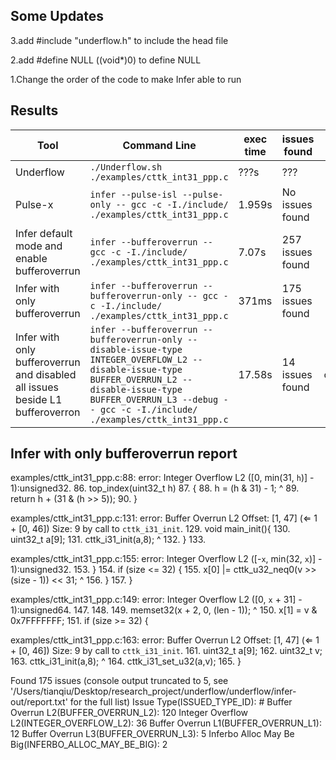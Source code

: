 ## Some Updates

3.add #include "underflow.h" to include the head file

2.add #define NULL ((void*)0) to define NULL

1.Change the order of the code to make Infer able to run

## Results

|Tool|Command Line|exec time|issues found|error message|
|----------------|-------------------------------|-----------------------------|---------------------------|---------------------------|
|Underflow|`./Underflow.sh ./examples/cttk_int31_ppp.c `|???s|???||
|Pulse-x|`infer --pulse-isl --pulse-only -- gcc -c -I./include/ ./examples/cttk_int31_ppp.c`|1.959s|No issues found||
|Infer default mode and enable bufferoverrun|`infer --bufferoverrun -- gcc -c -I./include/ ./examples/cttk_int31_ppp.c`|7.07s|257 issues found||
|Infer with only bufferoverrun|`infer --bufferoverrun --bufferoverrun-only -- gcc -c -I./include/ ./examples/cttk_int31_ppp.c`|371ms|175 issues found||
|Infer with only bufferoverrun and disabled all issues beside L1 bufferoverron|`infer --bufferoverrun --bufferoverrun-only --disable-issue-type INTEGER_OVERFLOW_L2 --disable-issue-type BUFFER_OVERRUN_L2 --disable-issue-type BUFFER_OVERRUN_L3 --debug -- gcc -c -I./include/ ./examples/cttk_int31_ppp.c`|17.58s|14 issues found|cttk_int31_ppp4.html|






## Infer with only bufferoverrun report

examples/cttk_int31_ppp.c:88: error: Integer Overflow L2
  ([0, min(31, `h`)] - 1):unsigned32.
  86. top_index(uint32_t h)
  87. {
  88.  h = (h & 31) - 1;
       ^
  89.  return h + (31 & (h >> 5));
  90. }

examples/cttk_int31_ppp.c:131: error: Buffer Overrun L2
  Offset: [1, 47] (⇐ 1 + [0, 46]) Size: 9 by call to `cttk_i31_init`.
  129. void main_init(){
  130.   uint32_t a[9];
  131.   cttk_i31_init(a,8);
         ^
  132. }
  133. 

examples/cttk_int31_ppp.c:155: error: Integer Overflow L2
  ([-`x`, min(32, `x`)] - 1):unsigned32.
  153.  }
  154.  if (size <= 32) {
  155.   x[0] |= cttk_u32_neq0(v >> (size - 1)) << 31;
                 ^
  156.  }
  157. }

examples/cttk_int31_ppp.c:149: error: Integer Overflow L2
  ([0, `x` + 31] - 1):unsigned64.
  147. 
  148. 
  149.  memset32(x + 2, 0, (len - 1));
        ^
  150.  x[1] = v & 0x7FFFFFFF;
  151.  if (size >= 32) {

examples/cttk_int31_ppp.c:163: error: Buffer Overrun L2
  Offset: [1, 47] (⇐ 1 + [0, 46]) Size: 9 by call to `cttk_i31_init`.
  161.   uint32_t a[9];
  162.   uint32_t v;
  163.   cttk_i31_init(a,8);
         ^
  164.   cttk_i31_set_u32(a,v);
  165. }


Found 175 issues (console output truncated to 5, see '/Users/tianqiu/Desktop/research_project/underflow/underflow/infer-out/report.txt' for the full list)
                          Issue Type(ISSUED_TYPE_ID): #
                Buffer Overrun L2(BUFFER_OVERRUN_L2): 120
            Integer Overflow L2(INTEGER_OVERFLOW_L2): 36
                Buffer Overrun L1(BUFFER_OVERRUN_L1): 12
                Buffer Overrun L3(BUFFER_OVERRUN_L3): 5
  Inferbo Alloc May Be Big(INFERBO_ALLOC_MAY_BE_BIG): 2
